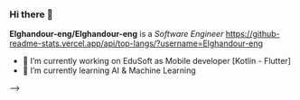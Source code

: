 ### Hi there 👋

**Elghandour-eng/Elghandour-eng** is a  *Software Engineer*
https://github-readme-stats.vercel.app/api/top-langs/?username=Elghandour-eng

- 🔭 I’m currently working on EduSoft as Mobile developer [Kotlin - Flutter]
- 🌱 I’m currently learning AI & Machine Learning


-->
